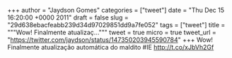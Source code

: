 
+++
author = "Jaydson Gomes"
categories = ["tweet"]
date = "Thu Dec 15 16:20:00 +0000 2011"
draft = false
slug = "29d638ebacfeabb239d34d97029851dd9a7fe052"
tags = ["tweet"]
title = """Wow! Finalmente atualizaç..."""
tweet = true
micro = true
tweet_url = "https://twitter.com/jaydson/status/147350203945590784"
+++
Wow! Finalmente atualização automática do maldito #IE http://t.co/xJbVh2Gf
